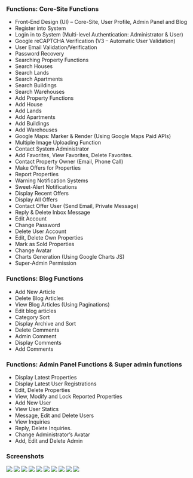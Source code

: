 
### Functions: Core-Site Functions
- Front-End Design (UI) – Core-Site, User Profile, Admin Panel and Blog
- Register into System
- Login in to System (Multi-level Authentication: Administrator & User)
- Google reCAPTCHA Verification (V3 – Automatic User Validation)
- User Email Validation/Verification
- Password Recovery
- Searching Property Functions
- Search Houses
- Search Lands
- Search Apartments
- Search Buildings
- Search Warehouses
- Add Property Functions
- Add House
- Add Lands
- Add Apartments
- Add Buildings
- Add Warehouses
- Google Maps: Marker & Render (Using Google Maps Paid APIs)
- Multiple Image Uploading Function
- Contact System Administrator
- Add Favorites, View Favorites, Delete Favorites.
- Contact Property Owner (Email, Phone Call)
- Make Offers for Properties
- Report Properties
- Warning Notification Systems
- Sweet-Alert Notifications
- Display Recent Offers
- Display All Offers
- Contact Offer User (Send Email, Private Message)
- Reply & Delete Inbox Message
- Edit Account
- Change Password
- Delete User Account
- Edit, Delete Own Properties
- Mark as Sold Properties
- Change Avatar
- Charts Generation (Using Google Charts JS)
- Super-Admin Permission

### Functions: Blog Functions
- Add New Article
- Delete Blog Articles
- View Blog Articles (Using Paginations)
- Edit blog articles
- Category Sort
- Display Archive and Sort
- Delete Comments
- Admin Comment
- Display Comments
- Add Comments

### Functions: Admin Panel Functions & Super admin functions
- Display Latest Properties
- Display Latest User Registrations
- Edit, Delete Properties
- View, Modify and Lock Reported Properties
- Add New User
- View User Statics
- Message, Edit and Delete Users
- View Inquiries
- Reply, Delete Inquiries.
- Change Administrator’s Avatar
- Add, Edit and Delete Admin

	
### Screenshots
![](https://github.com/sudarakas/realproperty/blob/version-2/screenshots/real1.png)
![](https://github.com/sudarakas/realproperty/blob/version-2/screenshots/real2.png)
![](https://github.com/sudarakas/realproperty/blob/version-2/screenshots/real3.png)
![](https://github.com/sudarakas/realproperty/blob/version-2/screenshots/real4.png)
![](https://github.com/sudarakas/realproperty/blob/version-2/screenshots/real5.png)
![](https://github.com/sudarakas/realproperty/blob/version-2/screenshots/real6.png)
![](https://github.com/sudarakas/realproperty/blob/version-2/screenshots/real7.png)
![](https://github.com/sudarakas/realproperty/blob/version-2/screenshots/real8.png)
![](https://github.com/sudarakas/realproperty/blob/version-2/screenshots/real9.png)
![](https://github.com/sudarakas/realproperty/blob/version-2/screenshots/real10.png)



